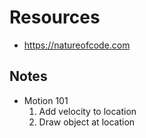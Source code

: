 # Resources

- https://natureofcode.com


## Notes

- Motion 101
  1. Add velocity to location
  2. Draw object at location
